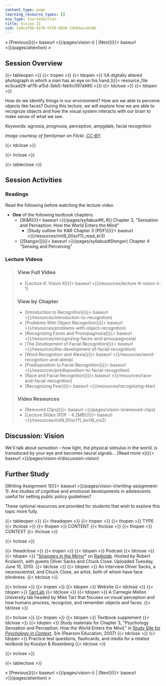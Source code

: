 ```yaml
---
content_type: page
learning_resource_types: []
ocw_type: CourseSection
title: Vision II
uid: 1a9cef0b-4270-5f26-8826-24e84aceb1db
---
```


« [Previous]({{< baseurl >}}/pages/vision-i) | [Next]({{< baseurl >}}/pages/attention) »

Session Overview
----------------

{{< tableopen >}}
{{< tropen >}}
{{< tdopen >}}
![A digitally altered photograph in which a man has an eye on his hand.]({{< resource_file ec5cad29-af78-a15d-3eb0-feb5c097a980 >}})
{{< tdclose >}}
{{< tdopen >}}


How do we identify things in our environment? How are we able to perceive objects like faces? During this lecture, we will explore how we are able to recognize objects and how the visual system interacts with our brain to make sense of what we see.

_Keywords:_ agnosia, prognosia, perception, amygdale, facial recognition

_Image courtesy of familymwr on Flickr. [CC-BY](http://creativecommons.org/licenses/by/2.0/deed.en)._


{{< tdclose >}}

{{< trclose >}}

{{< tableclose >}}

Session Activities
------------------

### Readings

Read the following before watching the lecture video.

*   **One** of the following textbook chapters:
    *   \[[K&R]({{< baseurl >}}/pages/syllabus#_K_R_)\] Chapter 3, "Sensation and Perception: How the World Enters the Mind"
        *   [Study outline for K&R Chapter 3 (PDF)]({{< baseurl >}}/resources/mit9_00scf11_read_kr3)
    *   [\[Stangor\]]({{< baseurl >}}/pages/syllabus#_Stangor_) Chapter 4 "Sensing and Perceiving"

### Lecture Videos

> ### View Full Video
> 
> *   [Lecture 6: Vision II]({{< baseurl >}}/resources/lecture-6-vision-ii-1)
> 
> ### View by Chapter
> 
> *   [Introduction to Recognition]({{< baseurl >}}/resources/introduction-to-recognition)
> *   [Problems With Object Recognition]({{< baseurl >}}/resources/problems-with-object-recognition)
> *   [Recognizing Faces and Prosopagnosia]({{< baseurl >}}/resources/recognizing-faces-and-prosopagnosia)
> *   [The Development of Facial Recognition]({{< baseurl >}}/resources/the-development-of-facial-recognition)
> *   [Word Recognition and Alexia]({{< baseurl >}}/resources/word-recognition-and-alexia)
> *   [Predisposition to Facial Recognition]({{< baseurl >}}/resources/predisposition-to-facial-recognition)
> *   [Race and Facial Recognition]({{< baseurl >}}/resources/race-and-facial-recognition)
> *   [Recognizing Fear]({{< baseurl >}}/resources/recognizing-fear)
> 
> ### Video Resources
> 
> *   [Removed Clips]({{< baseurl >}}/pages/vision-ii/removed-clips)
> *   [Lecture Slides (PDF - 4.2MB)]({{< baseurl >}}/resources/mit9_00scf11_lec06_vis2)

Discussion: Vision
------------------

We'll talk about _sensation_ – how light, the physical stimulus in the world, is transduced by your eye and becomes neural signals… [Read more »]({{< baseurl >}}/pages/vision-ii/discussion-vision)

Further Study
-------------

[Writing Assignment 1]({{< baseurl >}}/pages/vision-ii/writing-assignment-1): Are studies of cognitive and emotional developments in adolescents useful for setting public policy guidelines?

These optional resources are provided for students that wish to explore this topic more fully.

{{< tableopen >}}
{{< theadopen >}}
{{< tropen >}}
{{< thopen >}}
TYPE
{{< thclose >}}
{{< thopen >}}
CONTENT
{{< thclose >}}
{{< thopen >}}
CONTEXT
{{< thclose >}}

{{< trclose >}}

{{< theadclose >}}
{{< tropen >}}
{{< tdopen >}}
Podcast
{{< tdclose >}}
{{< tdopen >}}
"[Strangers in the Mirror](http://www.radiolab.org/blogs/radiolab-blog/2010/jun/15/strangers-in-the-mirror/)" on [Radiolab](http://www.radiolab.org/). Hosted by Robert Krulwich, with guests Oliver Sacks and Chuck Close. Uploaded Tuesday, June 15, 2010.
{{< tdclose >}}
{{< tdopen >}}
An interview Oliver Sacks, a neuroscientist, and Chuck Close, an artist, both of whom have face blindness.
{{< tdclose >}}

{{< trclose >}}
{{< tropen >}}
{{< tdopen >}}
Website
{{< tdclose >}}
{{< tdopen >}}
[TarrLab](http://tarrlab.cnbc.cmu.edu/)
{{< tdclose >}}
{{< tdopen >}}
A Carnegie Mellon University lab headed by Mike Tarr that focuses on visual perception and how humans process, recognize, and remember objects and faces.
{{< tdclose >}}

{{< trclose >}}
{{< tropen >}}
{{< tdopen >}}
Textbook supplement
{{< tdclose >}}
{{< tdopen >}}
Study materials for Chapter 3, "Psychology Sensation and Perception: How the World Enters the Mind," in [Study Site for _Psychology in Context_](http://www.pearsonhighered.com/educator/product/Fundamentals-of-Psychology-in-Context/9780205507573.page), 3/e (Pearson Education, 2007)
{{< tdclose >}}
{{< tdopen >}}
Practice test questions, flashcards, and media for a related textbook by Kosslyn & Rosenberg
{{< tdclose >}}

{{< trclose >}}

{{< tableclose >}}

« [Previous]({{< baseurl >}}/pages/vision-i) | [Next]({{< baseurl >}}/pages/attention) »